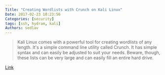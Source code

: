 ```yaml
---
Title: "Creating Wordlists with Crunch on Kali Linux"
Date: 2017-02-23 18:23:56
Categories: [security]
tags: [ssh, hydram, kali]
Authors: sedlav
---
```


> Kali Linux comes with a powerful tool for creating wordlists of any length. It's a simple command line utility called Crunch. It has simple syntax and can easily be adjusted to suit your needs. Beware, though, these lists can be very large and can easily fill an entire hard drive.

[Link](https://linuxconfig.org/creating-wordlists-with-crunch-on-kali-linux)
